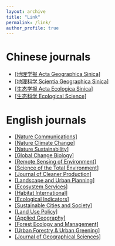 ```yaml
---
layout: archive
title: "Link"
permalink: /link/
author_profile: true
---
```



Chinese journals
=====
* [[地理学报 Acta Geographica Sinica]](http://www.geog.com.cn/CN/0375-5444/home.shtml)  
* [[地理科学 Scientia Geographica Sinica]](http://geoscien.neigae.ac.cn/CN/1000-0690/home.shtml)  
* [[生态学报 Acta Ecologica Sinica]](http://www.ecologica.cn/stxb/ch/index.aspx)  
* [[生态科学 Ecological Science]](http://journal15.magtechjournal.com/Jwk_stkx/CN/volumn/current.shtml)  


English journals
=====
* [[Nature Communications]](https://www.nature.com/ncomms/)  
* [[Nature Climate Change]](https://www.nature.com/nclimate/)  
* [[Nature Sustainability]](https://www.nature.com/natsustain/)  
* [[Global Change Biology]](https://onlinelibrary.wiley.com/journal/13652486)  
* [[Remote Sensing of Environment]](https://www.sciencedirect.com/journal/remote-sensing-of-environment)  
* [[Science of the Total Environment]](https://www.sciencedirect.com/journal/science-of-the-total-environment)  
* [[Journal of Cleaner Production]](https://www.sciencedirect.com/journal/landscape-and-urban-planning)  
* [[Landscape and Urban Planning]](https://www.journals.elsevier.com/journal-of-cleaner-production)  
* [[Ecosystem Services]](https://www.sciencedirect.com/journal/ecosystem-services)  
* [[Habitat International]](https://www.sciencedirect.com/journal/habitat-international)  
* [[Ecological Indicators]](https://www.sciencedirect.com/journal/ecological-indicators)  
* [[Sustainable Cities and Society]](https://www.sciencedirect.com/journal/sustainable-cities-and-society)  
* [[Land Use Policy]](https://www.sciencedirect.com/journal/land-use-policy)  
* [[Applied Geography]](https://www.sciencedirect.com/journal/applied-geography)  
* [[Forest Ecology and Management]](https://www.sciencedirect.com/journal/forest-ecology-and-management)  
* [[Urban Forestry & Urban Greening]](https://www.sciencedirect.com/journal/urban-forestry-and-urban-greening)  
* [[Journal of Geographical Sciences]](https://www.springer.com/journal/11442/)  
